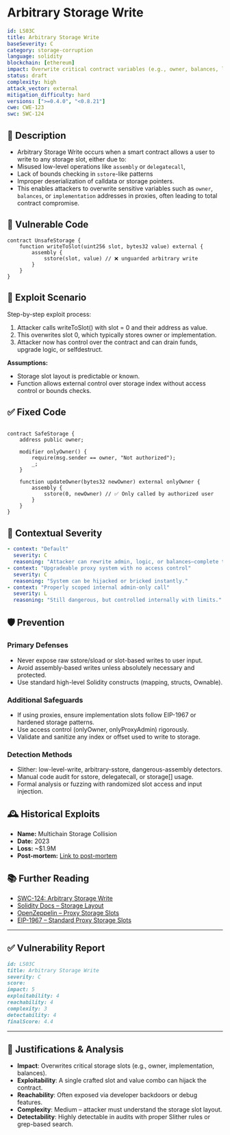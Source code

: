 # Arbitrary Storage Write

```YAML
id: LS03C
title: Arbitrary Storage Write 
baseSeverity: C
category: storage-corruption
language: solidity
blockchain: [ethereum]
impact: Overwrite critical contract variables (e.g., owner, balances, logic pointers)
status: draft
complexity: high
attack_vector: external
mitigation_difficulty: hard
versions: [">=0.4.0", "<0.8.21"]
cwe: CWE-123
swc: SWC-124
```

## 📝 Description

- Arbitrary Storage Write occurs when a smart contract allows a user to write to any storage slot, either due to:
- Misused low-level operations like `assembly` or `delegatecall`,
- Lack of bounds checking in `sstore`-like patterns
- Improper deserialization of calldata or storage pointers.
- This enables attackers to overwrite sensitive variables such as `owner`, `balances`, or `implementation` addresses in proxies, often leading to total contract compromise.

## 🚨 Vulnerable Code

```solidity
contract UnsafeStorage {
    function writeToSlot(uint256 slot, bytes32 value) external {
        assembly {
            sstore(slot, value) // ❌ unguarded arbitrary write
        }
    }
}
```

## 🧪 Exploit Scenario

Step-by-step exploit process:

1. Attacker calls writeToSlot() with slot = 0 and their address as value.
2. This overwrites slot 0, which typically stores owner or implementation.
3. Attacker now has control over the contract and can drain funds, upgrade logic, or selfdestruct.

**Assumptions:**

- Storage slot layout is predictable or known.
- Function allows external control over storage index without access control or bounds checks.

## ✅ Fixed Code

```solidity

contract SafeStorage {
    address public owner;

    modifier onlyOwner() {
        require(msg.sender == owner, "Not authorized");
        _;
    }

    function updateOwner(bytes32 newOwner) external onlyOwner {
        assembly {
            sstore(0, newOwner) // ✅ Only called by authorized user
        }
    }
}
```
## 🧭 Contextual Severity

```Yaml
- context: "Default"
  severity: C
  reasoning: "Attacker can rewrite admin, logic, or balances—complete takeover or corruption."
- context: "Upgradeable proxy system with no access control"
  severity: C
  reasoning: "System can be hijacked or bricked instantly."
- context: "Properly scoped internal admin-only call"
  severity: L
  reasoning: "Still dangerous, but controlled internally with limits."
```

## 🛡️ Prevention

### Primary Defenses

- Never expose raw sstore/sload or slot-based writes to user input.
- Avoid assembly-based writes unless absolutely necessary and protected.
- Use standard high-level Solidity constructs (mapping, structs, Ownable).

### Additional Safeguards

- If using proxies, ensure implementation slots follow EIP-1967 or hardened storage patterns.
- Use access control (onlyOwner, onlyProxyAdmin) rigorously.
- Validate and sanitize any index or offset used to write to storage.

### Detection Methods

- Slither: low-level-write, arbitrary-sstore, dangerous-assembly detectors.
- Manual code audit for sstore, delegatecall, or storage[] usage.
- Formal analysis or fuzzing with randomized slot access and input injection.

## 🕰️ Historical Exploits

- **Name:** Multichain Storage Collision 
- **Date:** 2023 
- **Loss:** ~$1.9M 
- **Post-mortem:** [Link to post-mortem](https://slowmist.medium.com) 
  
## 📚 Further Reading

- [SWC-124: Arbitrary Storage Write](https://swcregistry.io/docs/SWC-124) 
- [Solidity Docs – Storage Layout](https://docs.soliditylang.org/en/latest/internals/layout_in_storage.html)
- [OpenZeppelin – Proxy Storage Slots](https://docs.openzeppelin.com/contracts/4.x/api/proxy#ERC1967Upgrade)
- [EIP-1967 – Standard Proxy Storage Slots](https://eips.ethereum.org/EIPS/eip-1967) 

---

## ✅ Vulnerability Report

```markdown
id: LS03C
title: Arbitrary Storage Write 
severity: C
score:
impact: 5        
exploitability: 4
reachability: 4   
complexity: 3     
detectability: 4  
finalScore: 4.4
```

---

## 📄 Justifications & Analysis

- **Impact**: Overwrites critical storage slots (e.g., owner, implementation, balances).
- **Exploitability**: A single crafted slot and value combo can hijack the contract.
- **Reachability**: Often exposed via developer backdoors or debug features.
- **Complexity**: Medium – attacker must understand the storage slot layout.
- **Detectability**: Highly detectable in audits with proper Slither rules or grep-based search.